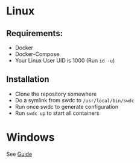 # Linux

## Requirements:
- Docker
- Docker-Compose
- Your Linux User UID is 1000 (Run `id -u`)

## Installation
* Clone the repository somewhere
* Do a symlink from swdc to `/usr/local/bin/swdc`
* Run once swdc to generate configuration
* Run `swdc up` to start all containers

# Windows

See [Guide](https://shyim.me/blog/shopware-environment-windows)